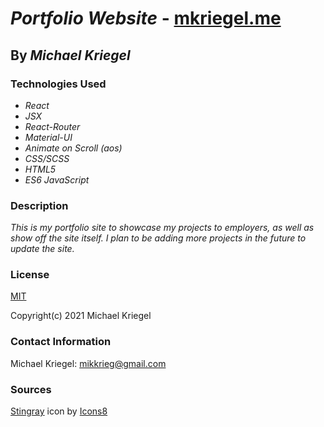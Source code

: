 # _Portfolio Website_ - [mkriegel.me](https://mkriegel.me/)

## By _**Michael Kriegel**_

### **Technologies Used**

* _React_
* _JSX_
* _React-Router_
* _Material-UI_
* _Animate on Scroll (aos)_
* _CSS/SCSS_
* _HTML5_
* _ES6 JavaScript_

### **Description**

_This is my portfolio site to showcase my projects to employers, as well as show off the site itself. I plan to be adding more projects in the future to update the site._

### **License**

[MIT](https://opensource.org/licenses/MIT)

Copyright(c) 2021 Michael Kriegel

### **Contact Information**

Michael Kriegel: mikkrieg@gmail.com

### **Sources**

[Stingray](https://icons8.com/icon/IkJkcBkzWEjp/stingray) icon by [Icons8](https://icons8.com)
